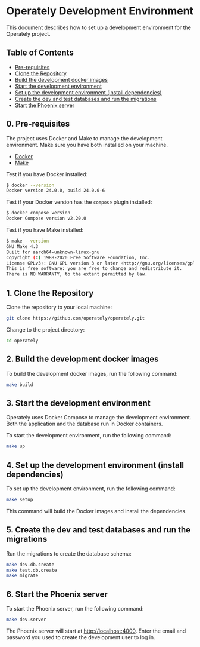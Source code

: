 # Operately Development Environment

This document describes how to set up a development environment for the Operately project.

## Table of Contents

- [Pre-requisites](#0-pre-requisites)
- [Clone the Repository](#1-clone-the-repository)
- [Build the development docker images](#2-build-the-development-docker-images)
- [Start the development environment](#3-start-the-development-environment)
- [Set up the development environment (install dependencies)](#4-set-up-the-development-environment-install-dependencies)
- [Create the dev and test databases and run the migrations](#5-create-the-dev-and-test-databases-and-run-the-migrations)
- [Start the Phoenix server](#6-start-the-phoenix-server)

## 0. Pre-requisites

The project uses Docker and Make to manage the development environment.
Make sure you have both installed on your machine.

- [Docker](https://docs.docker.com/get-docker/)
- [Make](https://www.gnu.org/software/make/)

Test if you have Docker installed:

``` bash
$ docker --version
Docker version 24.0.0, build 24.0.0-6
```

Test if your Docker version has the `compose` plugin installed:

``` bash
$ docker compose version
Docker Compose version v2.20.0
```

Test if you have Make installed:

``` bash
$ make --version
GNU Make 4.3
Built for aarch64-unknown-linux-gnu
Copyright (C) 1988-2020 Free Software Foundation, Inc.
License GPLv3+: GNU GPL version 3 or later <http://gnu.org/licenses/gpl.html>
This is free software: you are free to change and redistribute it.
There is NO WARRANTY, to the extent permitted by law.
```

## 1. Clone the Repository

Clone the repository to your local machine:

``` bash
git clone https://github.com/operately/operately.git
```

Change to the project directory:

``` bash
cd operately
```

## 2. Build the development docker images

To build the development docker images, run the following command:

``` bash
make build
```

## 3. Start the development environment

Operately uses Docker Compose to manage the development environment.
Both the application and the database run in Docker containers.

To start the development environment, run the following command:

``` bash
make up
```

## 4. Set up the development environment (install dependencies)

To set up the development environment, run the following command:

``` bash
make setup
```

This command will build the Docker images and install the dependencies.

## 5. Create the dev and test databases and run the migrations

Run the migrations to create the database schema:

``` bash
make dev.db.create
make test.db.create
make migrate
```

## 6. Start the Phoenix server

To start the Phoenix server, run the following command:

``` bash
make dev.server
```

The Phoenix server will start at [http://localhost:4000](http://localhost:4000).
Enter the email and password you used to create the development user to log in.
